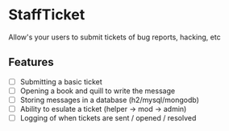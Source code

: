 # StaffTicket
Allow's your users to submit tickets of bug reports, hacking, etc
## Features
- [ ] Submitting a basic ticket
- [ ] Opening a book and quill to write the message
- [ ] Storing messages in a database (h2/mysql/mongodb)
- [ ] Ability to esulate a ticket (helper -> mod -> admin)
- [ ] Logging of when tickets are sent / opened / resolved
